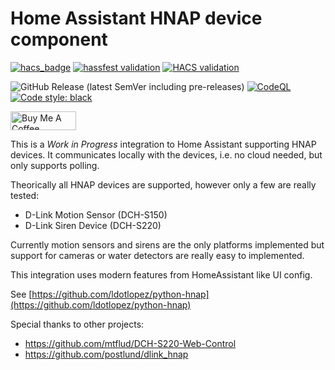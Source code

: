 # Home Assistant HNAP device component

<!-- HomeAssistant badges -->
[![hacs_badge](https://img.shields.io/badge/HACS-Custom-orange.svg)](https://github.com/custom-components/hacs)
[![hassfest validation](https://github.com/ldotlopez/ha-hnap-device/workflows/Validate%20with%20hassfest/badge.svg)](https://github.com/ldotlopez/ha-hnap-device/actions/workflows/hassfest.yml)
[![HACS validation](https://github.com/ldotlopez/ha-hnap-device/workflows/Validate%20with%20HACS/badge.svg)](https://github.com/ldotlopez/ha-hnap-device/actions/workflows/hacs.yml)

<!-- Code and releases -->
![GitHub Release (latest SemVer including pre-releases)](https://img.shields.io/github/v/release/ldotlopez/ha-hnap-device?include_prereleases)
[![CodeQL](https://github.com/ldotlopez/ha-hnap-device/actions/workflows/codeql-analysis.yml/badge.svg)](https://github.com/ldotlopez/ha-hnap-device/actions/workflows/codeql-analysis.yml)
[![Code style: black](https://img.shields.io/badge/code%20style-black-000000.svg)](https://github.com/ambv/black)

<!-- Sponsors -->
<a href="https://www.buymeacoffee.com/zepolson" target="_blank"><img src="https://cdn.buymeacoffee.com/buttons/v2/default-yellow.png" alt="Buy Me A Coffee" style="height: 30px !important;width: 105px !important;" ></a>

This is a *Work in Progress* integration to Home Assistant supporting HNAP devices. It communicates locally with the devices, i.e. no cloud needed, but only supports polling.

Theorically all HNAP devices are supported, however only a few are really tested:

  * D-Link Motion Sensor (DCH-S150)
  * D-Link Siren Device (DCH-S220)

Currently motion sensors and sirens are the only platforms implemented but support for cameras or water detectors are really easy to implemented.

This integration uses modern features from HomeAssistant like UI config.

See [https://github.com/ldotlopez/python-hnap](https://github.com/ldotlopez/python-hnap)

Special thanks to other projects:

  * https://github.com/mtflud/DCH-S220-Web-Control
  * https://github.com/postlund/dlink_hnap
